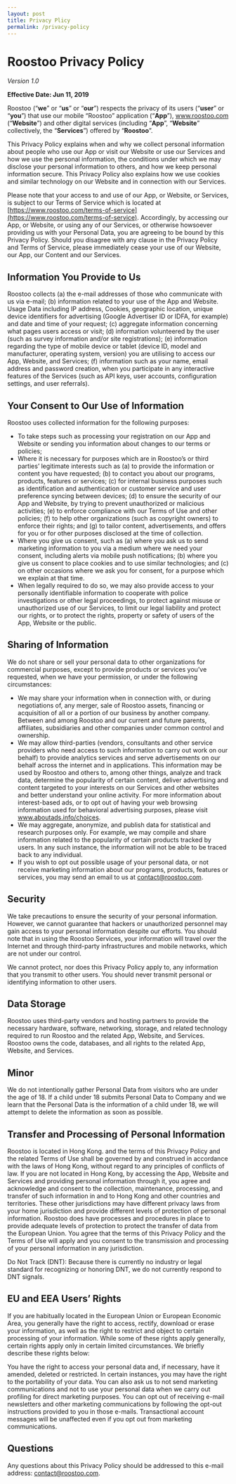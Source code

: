 ```yaml
---
layout: post
title: Privacy Plicy
permalink: /privacy-policy
---
```


# Roostoo Privacy Policy

*Version 1.0*

**Effective Date: Jun 11, 2019**


Roostoo (“**we**” or “**us**” or “**our**”) respects the privacy of its users (“**user**” or “**you**”) that use our mobile “Roostoo” application (“**App**”), www.roostoo.com (“**Website**”) and other digital services (including “**App**”, “**Website**” collectively, the “**Services**”) offered by “**Roostoo**”. 

This Privacy Policy explains when and why we collect personal information about people who use our App or visit our Website or use our Services and how we use the personal information, the conditions under which we may disclose your personal information to others, and how we keep personal information secure. This Privacy Policy also explains how we use cookies and similar technology on our Website and in connection with our Services. 

Please note that your access to and use of our App, or Website, or Services, is subject to our Terms of Service which is located at [https://www.roostoo.com/terms-of-service](https://www.roostoo.com/terms-of-service). Accordingly, by accessing our App, or Website, or using any of our Services, or otherwise howsoever providing us with your Personal Data, you are agreeing to be bound by this Privacy Policy. Should you disagree with any clause in the Privacy Policy and Terms of Service, please immediately cease your use of our Website, our App, our Content and our Services.

## Information You Provide to Us

Roostoo collects (a) the e-mail addresses of those who communicate with us via e-mail; (b) information related to your use of the App and Website. Usage Data including IP address, Cookies, geographic location, unique device identifiers for advertising (Google Advertiser ID or IDFA, for example) and date and time of your request; (c) aggregate information concerning what pages users access or visit; (d) information volunteered by the user (such as survey information and/or site registrations); (e) information regarding the type of mobile device or tablet (device ID, model and manufacturer, operating system, version) you are utilising to access our App, Website, and Services; (f) information such as your name, email address and password creation, when you participate in any interactive features of the Services (such as API keys, user accounts, configuration settings, and user referrals). 

## Your Consent to Our Use of Information

Roostoo uses collected information for the following purposes:

* To take steps such as processing your registration on our App and Website or sending you information about changes to our terms or policies;
* Where it is necessary for purposes which are in Roostoo’s or third parties’ legitimate interests such as (a) to provide the information or content you have requested; (b) to contact you about our programs, products, features or services; (c) for internal business purposes such as identification and authentication or customer service and user preference syncing between devices; (d) to ensure the security of our App and Website, by trying to prevent unauthorized or malicious activities; (e) to enforce compliance with our Terms of Use and other policies; (f) to help other organizations (such as copyright owners) to enforce their rights; and (g) to tailor content, advertisements, and offers for you or for other purposes disclosed at the time of collection. 
* Where you give us consent, such as (a) where you ask us to send marketing information to you via a medium where we need your consent, including alerts via mobile push notifications; (b) where you give us consent to place cookies and to use similar technologies; and (c) on other occasions where we ask you for consent, for a purpose which we explain at that time.
* When legally required to do so, we may also provide access to your personally identifiable information to cooperate with police investigations or other legal proceedings, to protect against misuse or unauthorized use of our Services, to limit our legal liability and protect our rights, or to protect the rights, property or safety of users of the App, Website or the public.

## Sharing of Information

We do not share or sell your personal data to other organizations for commercial purposes, except to provide products or services you’ve requested, when we have your permission, or under the following circumstances: 

* We may share your information when in connection with, or during negotiations of, any merger, sale of Roostoo assets, financing or acquisition of all or a portion of our business by another company. Between and among Roostoo and our current and future parents, affiliates, subsidiaries and other companies under common control and ownership. 
* We may allow third-parties (vendors, consultants and other service providers who need access to such information to carry out work on our behalf) to provide analytics services and serve advertisements on our behalf across the internet and in applications. This information may be used by Roostoo and others to, among other things, analyze and track data, determine the popularity of certain content, deliver advertising and content targeted to your interests on our Services and other websites and better understand your online activity. For more information about interest-based ads, or to opt out of having your web browsing information used for behavioral advertising purposes, please visit www.aboutads.info/choices.
* We may aggregate, anonymize, and publish data for statistical and research purposes only. For example, we may compile and share information related to the popularity of certain products tracked by users. In any such instance, the information will not be able to be traced back to any individual.
* If you wish to opt out possible usage of your personal data, or not receive marketing information about our programs, products, features or services, you may send an email to us at contact@roostoo.com. 


## Security

We take precautions to ensure the security of your personal information. However, we cannot guarantee that hackers or unauthorized personnel may gain access to your personal information despite our efforts. You should note that in using the Roostoo Services, your information will travel over the Internet and through third-party infrastructures and mobile networks, which are not under our control.

We cannot protect, nor does this Privacy Policy apply to, any information that you transmit to other users. You should never transmit personal or identifying information to other users.


## Data Storage

Roostoo uses third-party vendors and hosting partners to provide the necessary hardware, software, networking, storage, and related technology required to run Roostoo and the related App, Website, and Services. Roostoo owns the code, databases, and all rights to the related App, Website, and Services. 


## Minor

We do not intentionally gather Personal Data from visitors who are under the age of 18. If a child under 18 submits Personal Data to Company and we learn that the Personal Data is the information of a child under 18, we will attempt to delete the information as soon as possible. 


## Transfer and Processing of Personal Information

Roostoo is located in Hong Kong. and the terms of this Privacy Policy and the related Terms of Use shall be governed by and construed in accordance with the laws of Hong Kong, without regard to any principles of conflicts of law. If you are not located in Hong Kong, by accessing the App, Website and Services and providing personal information through it, you agree and acknowledge and consent to the collection, maintenance, processing, and transfer of such information in and to Hong Kong and other countries and territories. These other jurisdictions may have different privacy laws from your home jurisdiction and provide different levels of protection of personal information. Roostoo does have processes and procedures in place to provide adequate levels of protection to protect the transfer of data from the European Union. You agree that the terms of this Privacy Policy and the Terms of Use will apply and you consent to the transmission and processing of your personal information in any jurisdiction.

Do Not Track (DNT): Because there is currently no industry or legal standard for recognizing or honoring DNT, we do not currently respond to DNT signals.

## EU and EEA Users’ Rights

If you are habitually located in the European Union or European Economic Area, you generally have the right to access, rectify, download or erase your information, as well as the right to restrict and object to certain processing of your information. While some of these rights apply generally, certain rights apply only in certain limited circumstances. We briefly describe these rights below:

You have the right to access your personal data and, if necessary, have it amended, deleted or restricted. In certain instances, you may have the right to the portability of your data. You can also ask us to not send marketing communications and not to use your personal data when we carry out profiling for direct marketing purposes. You can opt out of receiving e-mail newsletters and other marketing communications by following the opt-out instructions provided to you in those e-mails. Transactional account messages will be unaffected even if you opt out from marketing communications.


## Questions

Any questions about this Privacy Policy should be addressed to this e-mail address: [contact@roostoo.com](mailto:contact@roostoo.com). 


